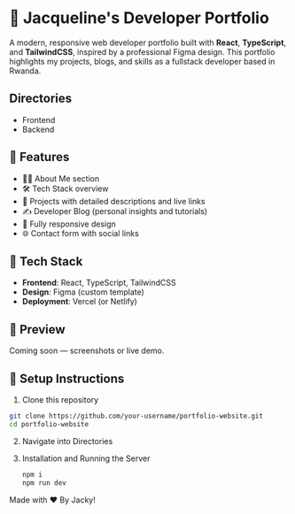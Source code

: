 # 💼 Jacqueline's Developer Portfolio

A modern, responsive web developer portfolio built with **React**, **TypeScript**, and **TailwindCSS**, inspired by a professional Figma design. This portfolio highlights my projects, blogs, and skills as a fullstack developer based in Rwanda.

## Directories

- Frontend
- Backend

## 🚀 Features

- 👩‍💻 About Me section
- 🛠️ Tech Stack overview
- 📂 Projects with detailed descriptions and live links
- ✍️ Developer Blog (personal insights and tutorials)
- 📱 Fully responsive design
- 🌐 Contact form with social links

## 🧰 Tech Stack

- **Frontend**: React, TypeScript, TailwindCSS
- **Design**: Figma (custom template)
- **Deployment**: Vercel (or Netlify)

## 📸 Preview

Coming soon — screenshots or live demo.


## 🔧 Setup Instructions

1. Clone this repository

```bash
git clone https://github.com/your-username/portfolio-website.git
cd portfolio-website

```
2. Navigate into Directories

3. Installation and Running the Server
   ```bash
   npm i
   npm run dev
   ```

Made with ❤️ By Jacky!
